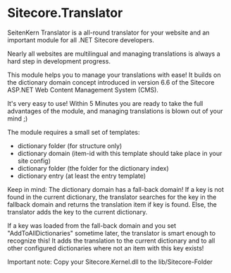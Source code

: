 Sitecore.Translator
===================

SeitenKern Translator is a all-round translator for your website and an important  module for all .NET Sitecore developers.

Nearly all websites are multilingual and managing translations is always a hard step in development progress.

This module helps you to manage your translations with ease! It builds on the dictionary domain concept introduced in version 6.6 of the Sitecore ASP.NET Web Content Management System (CMS).

It's very easy to use! Within 5 Minutes you are ready to take the full advantages of the module, and managing translations is blown out of your mind ;)

The module requires a small set of templates: 
- dictionary folder (for structure only)
- dictionary domain (item-id with this template should take place in your site config)
- dictionary folder (the folder for the dictionary index)
- dictionary entry (at least the entry template) 

Keep in mind: The dictionary domain has a fall-back domain! If a key is not found in the current dictionary, the translator searches for the key in the fallback domain and returns the translation item if key is found. Else, the translator adds the key to the current dictionary.

If a key was loaded from the fall-back domain and you set "AddToAllDictionaries" sometime later, the translator is smart enough to recognize this! It adds the translation to the current dictionary and to all other configured dictionaries where not an item with this key exists!

Important note: Copy your Sitecore.Kernel.dll to the lib/Sitecore-Folder
